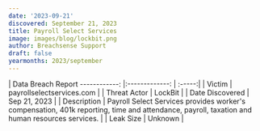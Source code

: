 ```yaml
---
date: '2023-09-21'
discovered: September 21, 2023
title: Payroll Select Services
image: images/blog/lockbit.png
author: Breachsense Support
draft: false
yearmonths: 2023/september
---
```



| Data Breach Report
------------:     |:-------------:    | :-----:|
| Victim      | payrollselectservices.com      | 
| Threat Actor      | LockBit      | 
| Date Discovered      | Sep 21, 2023      | 
| Description      | Payroll Select Services provides worker's compensation, 401k reporting, time and attendance, payroll, taxation and human resources services.      | 
| Leak Size      | Unknown      | 

